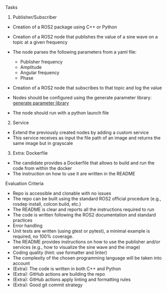 Tasks
1. Publisher/Subscriber
- Creation of a ROS2 package using C++ or Python
- Creation of a ROS2 node that publishes the value of a sine wave on a topic at a given frequency
- The node parses the following parameters from a yaml file:
    - Publisher frequency
    - Amplitude
    - Angular frequency
    - Phase   

- Creation of a ROS2 node that subscribes to that topic and log the value
- Nodes should be configured using the generate parameter library: [generate parameter library](https://github.com/PickNikRobotics/generate_parameter_library)
- The node should  run with a python launch file
2.  Service
- Extend the previously created nodes by adding a custom service
- This service receives as input the file path of an image and returns the same image but in grayscale
3.  Extra: Dockerfile
- The candidate provides a Dockerfile that allows to build and run the code from within the docker
- The instruction on how to use it are written in the README

Evaluation Criteria
- Repo is accessible and clonable with no issues
- The repo can be built using the standard ROS2 official procedure (e.g., rosdep install, colcon build, etc.)
- The README is clear and reports all the instructions required to run
- The code is written following the ROS2 documentation and standard practices
- Error handling
- Unit tests are written (using gtest or pytest), a minimal example is required, no 100% coverage.
- The README provides instructions on how to use the publisher and/or services (e.g., how to visualize the sine wave and the image)
- Coding quality (hint: use formatter and linter)
- The complexity of the chosen programming language will be taken into account
- (Extra): The code is written in both C++ and Python
- (Extra): GitHub actions are building the repo
- (Extra): GitHub actions apply linting and formatting rules
- (Extra): Good git commit strategy
